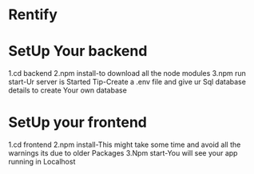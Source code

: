 # Rentify
# SetUp Your backend
1.cd backend
2.npm install-to download all the node modules
3.npm run start-Ur server is Started
Tip-Create a .env file and give ur Sql database details to create Your own database
# SetUp your frontend
1.cd frontend
2.npm install-This might take some time and avoid all the warnings its due to older Packages
3.Npm start-You will see your app running in Localhost
